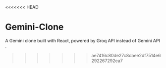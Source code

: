 <<<<<<< HEAD
# Gemini-Clone
A Gemini clone built with React, powered by Groq API instead of Gemini API .
>>>>>>> ae7416c80de27c8daee2df7514e6292267292ea7
